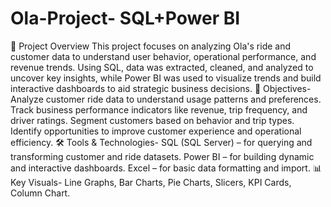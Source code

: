 # Ola-Project- SQL+Power BI
📌 Project Overview
This project focuses on analyzing Ola's ride and customer data to understand user behavior, operational performance, and revenue trends. Using SQL, data was extracted, cleaned, and analyzed to uncover key insights, while Power BI was used to visualize trends and build interactive dashboards to aid strategic business decisions.
🎯 Objectives-
Analyze customer ride data to understand usage patterns and preferences.
Track business performance indicators like revenue, trip frequency, and driver ratings.
Segment customers based on behavior and trip types.
Identify opportunities to improve customer experience and operational efficiency.
🛠️ Tools & Technologies-
SQL (SQL Server) – for querying and transforming customer and ride datasets.
Power BI – for building dynamic and interactive dashboards.
Excel – for basic data formatting and import.
📊 Key Visuals-
Line Graphs, Bar Charts, Pie Charts, Slicers, KPI Cards, Column Chart.

